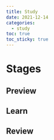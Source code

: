```yaml
---
title: Study
date: 2021-12-14
categories:
  - study
toc: true
toc_sticky: true
---
```


# Stages

## Preview
## Learn
## Review